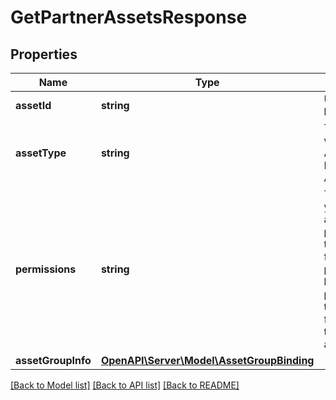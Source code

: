 # GetPartnerAssetsResponse

## Properties
Name | Type | Description | Notes
------------ | ------------- | ------------- | -------------
**assetId** | **string** | Unique identifier of a business asset. | [optional] 
**assetType** | **string** | Type of asset. Currently we only support AD_ACCOUNT and PROFILE, and ASSET_GROUP. | [optional] 
**permissions** | **string** | The permissions you or your partner has on the asset. If partner_type&#x3D;INTERNAL, the permission levels are for the access the partner has to your business asset.&lt;br&gt; If partner_type&#x3D;EXTERNAL, the permission levels are for the access you have to the partner&#39;s business asset. | [optional] 
**assetGroupInfo** | [**OpenAPI\Server\Model\AssetGroupBinding**](AssetGroupBinding.md) |  | [optional] 

[[Back to Model list]](../README.md#documentation-for-models) [[Back to API list]](../README.md#documentation-for-api-endpoints) [[Back to README]](../README.md)


